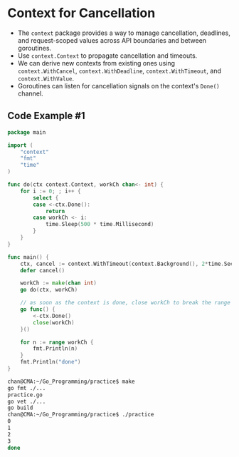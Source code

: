 # Context for Cancellation 

- The `context` package provides a way to manage cancellation, deadlines, and request-scoped values across API boundaries and between goroutines.
- Use `context.Context` to propagate cancellation and timeouts.
- We can derive new contexts from existing ones using `context.WithCancel`, `context.WithDeadline`, `context.WithTimeout`, and `context.WithValue`.
- Goroutines can listen for cancellation signals on the context's `Done()` channel.

## Code Example #1

```go
package main

import (
	"context"
	"fmt"
	"time"
)

func do(ctx context.Context, workCh chan<- int) {
	for i := 0; ; i++ {
		select {
		case <-ctx.Done():
			return
		case workCh <- i:
			time.Sleep(500 * time.Millisecond)
		}
	}
}

func main() {
	ctx, cancel := context.WithTimeout(context.Background(), 2*time.Second)
	defer cancel()

	workCh := make(chan int)
	go do(ctx, workCh)

	// as soon as the context is done, close workCh to break the range
	go func() {
		<-ctx.Done()
		close(workCh)
	}()

	for n := range workCh {
		fmt.Println(n)
	}
	fmt.Println("done")
}
```

```sh
chan@CMA:~/Go_Programming/practice$ make
go fmt ./...
practice.go
go vet ./...
go build
chan@CMA:~/Go_Programming/practice$ ./practice
0
1
2
3
done
```

